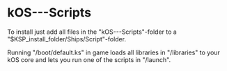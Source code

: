 # kOS---Scripts

To install just add all files in the "kOS---Scripts"-folder to a "$KSP_install_folder/Ships/Script"-folder.

Running "/boot/default.ks" in game loads all libraries in "/libraries" to your kOS core 
and lets you run one of the scripts in "/launch".
